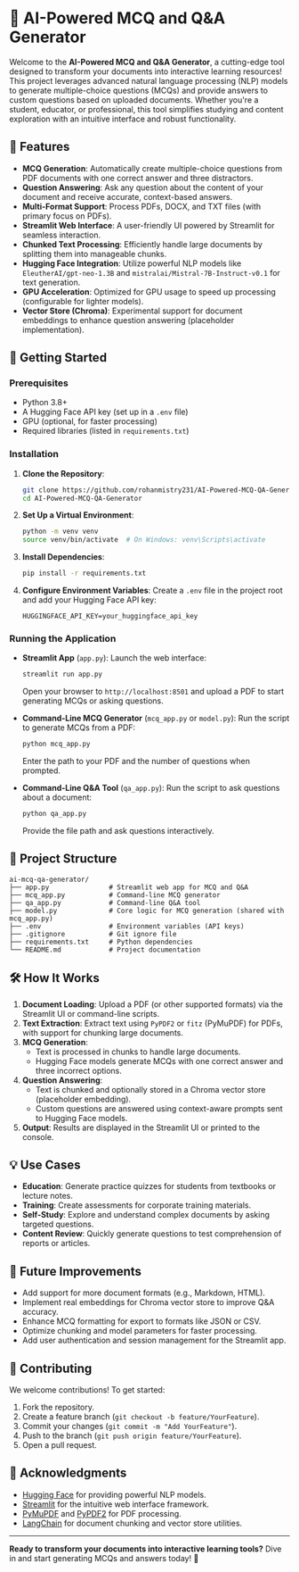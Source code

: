 # 🧠 AI-Powered MCQ and Q&A Generator

Welcome to the **AI-Powered MCQ and Q&A Generator**, a cutting-edge tool designed to transform your documents into interactive learning resources! This project leverages advanced natural language processing (NLP) models to generate multiple-choice questions (MCQs) and provide answers to custom questions based on uploaded documents. Whether you're a student, educator, or professional, this tool simplifies studying and content exploration with an intuitive interface and robust functionality.

## 🌟 Features

- **MCQ Generation**: Automatically create multiple-choice questions from PDF documents with one correct answer and three distractors.
- **Question Answering**: Ask any question about the content of your document and receive accurate, context-based answers.
- **Multi-Format Support**: Process PDFs, DOCX, and TXT files (with primary focus on PDFs).
- **Streamlit Web Interface**: A user-friendly UI powered by Streamlit for seamless interaction.
- **Chunked Text Processing**: Efficiently handle large documents by splitting them into manageable chunks.
- **Hugging Face Integration**: Utilize powerful NLP models like `EleutherAI/gpt-neo-1.3B` and `mistralai/Mistral-7B-Instruct-v0.1` for text generation.
- **GPU Acceleration**: Optimized for GPU usage to speed up processing (configurable for lighter models).
- **Vector Store (Chroma)**: Experimental support for document embeddings to enhance question answering (placeholder implementation).

## 🚀 Getting Started

### Prerequisites
- Python 3.8+
- A Hugging Face API key (set up in a `.env` file)
- GPU (optional, for faster processing)
- Required libraries (listed in `requirements.txt`)

### Installation
1. **Clone the Repository**:
   ```bash
   git clone https://github.com/rohanmistry231/AI-Powered-MCQ-QA-Generator.git
   cd AI-Powered-MCQ-QA-Generator
   ```

2. **Set Up a Virtual Environment**:
   ```bash
   python -m venv venv
   source venv/bin/activate  # On Windows: venv\Scripts\activate
   ```

3. **Install Dependencies**:
   ```bash
   pip install -r requirements.txt
   ```

4. **Configure Environment Variables**:
   Create a `.env` file in the project root and add your Hugging Face API key:
   ```
   HUGGINGFACE_API_KEY=your_huggingface_api_key
   ```

### Running the Application
- **Streamlit App** (`app.py`):
  Launch the web interface:
  ```bash
  streamlit run app.py
  ```
  Open your browser to `http://localhost:8501` and upload a PDF to start generating MCQs or asking questions.

- **Command-Line MCQ Generator** (`mcq_app.py` or `model.py`):
  Run the script to generate MCQs from a PDF:
  ```bash
  python mcq_app.py
  ```
  Enter the path to your PDF and the number of questions when prompted.

- **Command-Line Q&A Tool** (`qa_app.py`):
  Run the script to ask questions about a document:
  ```bash
  python qa_app.py
  ```
  Provide the file path and ask questions interactively.

## 📂 Project Structure
```
ai-mcq-qa-generator/
├── app.py               # Streamlit web app for MCQ and Q&A
├── mcq_app.py           # Command-line MCQ generator
├── qa_app.py            # Command-line Q&A tool
├── model.py             # Core logic for MCQ generation (shared with mcq_app.py)
├── .env                 # Environment variables (API keys)
├── .gitignore           # Git ignore file
├── requirements.txt     # Python dependencies
└── README.md            # Project documentation
```

## 🛠️ How It Works
1. **Document Loading**: Upload a PDF (or other supported formats) via the Streamlit UI or command-line scripts.
2. **Text Extraction**: Extract text using `PyPDF2` or `fitz` (PyMuPDF) for PDFs, with support for chunking large documents.
3. **MCQ Generation**:
   - Text is processed in chunks to handle large documents.
   - Hugging Face models generate MCQs with one correct answer and three incorrect options.
4. **Question Answering**:
   - Text is chunked and optionally stored in a Chroma vector store (placeholder embedding).
   - Custom questions are answered using context-aware prompts sent to Hugging Face models.
5. **Output**: Results are displayed in the Streamlit UI or printed to the console.

## 💡 Use Cases
- **Education**: Generate practice quizzes for students from textbooks or lecture notes.
- **Training**: Create assessments for corporate training materials.
- **Self-Study**: Explore and understand complex documents by asking targeted questions.
- **Content Review**: Quickly generate questions to test comprehension of reports or articles.

## 🧪 Future Improvements
- Add support for more document formats (e.g., Markdown, HTML).
- Implement real embeddings for Chroma vector store to improve Q&A accuracy.
- Enhance MCQ formatting for export to formats like JSON or CSV.
- Optimize chunking and model parameters for faster processing.
- Add user authentication and session management for the Streamlit app.

## 🤝 Contributing
We welcome contributions! To get started:
1. Fork the repository.
2. Create a feature branch (`git checkout -b feature/YourFeature`).
3. Commit your changes (`git commit -m "Add YourFeature"`).
4. Push to the branch (`git push origin feature/YourFeature`).
5. Open a pull request.

## 🙏 Acknowledgments
- [Hugging Face](https://huggingface.co/) for providing powerful NLP models.
- [Streamlit](https://streamlit.io/) for the intuitive web interface framework.
- [PyMuPDF](https://pymupdf.readthedocs.io/) and [PyPDF2](https://pypdf2.readthedocs.io/) for PDF processing.
- [LangChain](https://langchain.com/) for document chunking and vector store utilities.

---

**Ready to transform your documents into interactive learning tools?** Dive in and start generating MCQs and answers today! 🚀